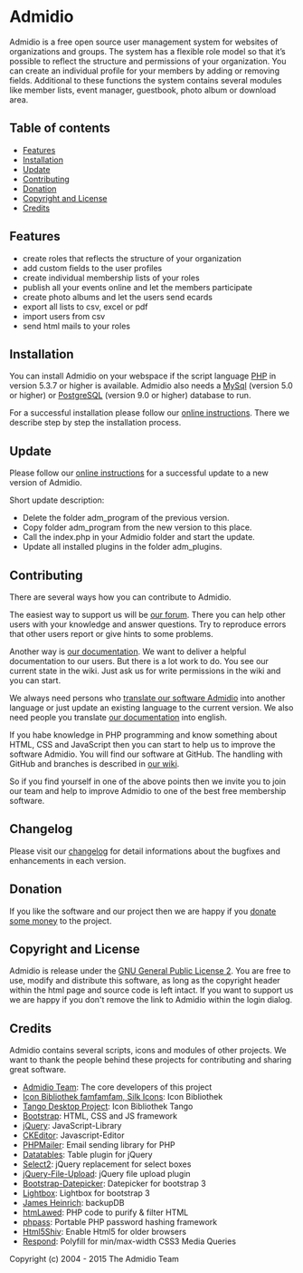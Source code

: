 # Admidio

Admidio is a free open source user management system for websites of 
organizations and groups. The system has a flexible role model so that 
it’s possible to reflect the structure and permissions of your organization. 
You can create an individual profile for your members by adding or removing 
fields. Additional to these functions the system contains several modules 
like member lists, event manager, guestbook, photo album or download area.

## Table of contents

- [Features](#features)
- [Installation](#installation)
- [Update](#update)
- [Contributing](#contributing)
- [Donation](#donation)
- [Copyright and License](#copyright-and-license)
- [Credits](#credits)

## Features

- create roles that reflects the structure of your organization
- add custom fields to the user profiles
- create individual membership lists of your roles
- publish all your events online and let the members participate
- create photo albums and let the users send ecards
- export all lists to csv, excel or pdf
- import users from csv
- send html mails to your roles

## Installation

You can install Admidio on your webspace if the script language [PHP](http://php.net/) in version 5.3.7 
or higher is available. Admidio also needs a [MySql](http://www.mysql.com/) (version 5.0 or higher) or 
[PostgreSQL](http://www.postgresql.org/) (version 9.0 or higher) database to run.

For a successful installation please follow our [online instructions](http://www.admidio.org/dokuwiki/doku.php?id=en:2.0:installation).
There we describe step by step the installation process.

## Update

Please follow our [online instructions](http://www.admidio.org/dokuwiki/doku.php?id=en:2.0:update) for a successful
update to a new version of Admidio.

Short update description:

- Delete the folder adm_program of the previous version.
- Copy folder adm_program from the new version to this place.
- Call the index.php in your Admidio folder and start the update.
- Update all installed plugins in the folder adm_plugins.

## Contributing

There are several ways how you can contribute to Admidio.

The easiest way to support us will be [our forum](http://forum.admidio.org). There you can help other
users with your knowledge and answer questions. Try to reproduce errors
that other users report or give hints to some problems.

Another way is [our documentation](http://admidio.org/dokuwiki/doku.php?id=de:2.0:index). We want to deliver a helpful documentation to 
our users. But there is a lot work to do. You see our current state in the wiki.
Just ask us for write permissions in the wiki and you can start.

We always need persons who [translate our software Admidio](http://admidio.org/dokuwiki/doku.php?id=en:entwickler:uebersetzen) into another
language or just update an existing language to the current version.
We also need people you translate [our documentation](http://admidio.org/dokuwiki/doku.php?id=de:2.0:index) into english.

If you habe knowledge in PHP programming and know something about HTML, CSS and 
JavaScript then you can start to help us to improve the software Admidio.
You will find our software at GitHub. The handling with GitHub and branches
is described in [our wiki](http://admidio.org/dokuwiki/doku.php?id=de:entwickler:fehlerkorrekturen_in_mehreren_versionen).

So if you find yourself in one of the above points then we invite you
to join our team and help to improve Admidio to one of the best free
membership software.

## Changelog

Please visit our [changelog](http://admidio.org/index.php?page=changelog_24) for detail informations about the bugfixes and enhancements in each version.

## Donation

If you like the software and our project then we are happy if you [donate 
some money](http://www.admidio.org/index.php?page=donate) to the project.

## Copyright and License

Admidio is release under the [GNU General Public License 2](https://github.com/Admidio/admidio/blob/master/LICENSE.txt). You are 
free to use, modify and distribute this software, as long as the copyright header 
within the html page and source code is left intact. If you want to support 
us we are happy if you don't remove the link to Admidio within the login
dialog.

## Credits

Admidio contains several scripts, icons and modules of other projects.
We want to thank the people behind these projects for contributing
and sharing great software.

- [Admidio Team](https://github.com/Admidio/admidio/graphs/contributors): The core developers of this project
- [Icon Bibliothek famfamfam, Silk Icons](http://www.famfamfam.com): Icon Bibliothek
- [Tango Desktop Project](http://tango.freedesktop.org): Icon Bibliothek Tango
- [Bootstrap](http://www.getbootstrap.com): HTML, CSS and JS framework
- [jQuery](http://www.jquery.com): JavaScript-Library
- [CKEditor](http://www.ckeditor.com): Javascript-Editor
- [PHPMailer](https://github.com/PHPMailer/PHPMailer): Email sending library for PHP 
- [Datatables](http://www.datatables.net): Table plugin for jQuery
- [Select2](https://select2.github.io/): jQuery replacement for select boxes
- [jQuery-File-Upload](https://blueimp.github.io/jQuery-File-Upload/): jQuery file upload plugin
- [Bootstrap-Datepicker](https://github.com/eternicode/bootstrap-datepicker): Datepicker for bootstrap 3
- [Lightbox](http://ashleydw.github.io/lightbox/): Lightbox for bootstrap 3
- [James Heinrich](http://www.silisoftware.com): backupDB
- [htmLawed](http://www.bioinformatics.org/phplabware/internal_utilities/htmLawed/): PHP code to purify & filter HTML
- [phpass](http://www.openwall.com/phpass/): Portable PHP password hashing framework
- [Html5Shiv](https://github.com/aFarkas/html5shiv): Enable Html5 for older browsers
- [Respond](https://github.com/scottjehl/Respond): Polyfill for min/max-width CSS3 Media Queries

Copyright (c) 2004 - 2015 The Admidio Team